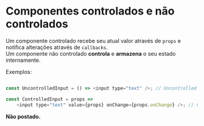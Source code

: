 # Componentes controlados e não controlados

Um componente controlado recebe seu atual valor através de `props` e notifica alterações através de `callbacks`.  
Um componente não controlado **controla** e **armazena** o seu estado internamente.    

Exemplos:

```js

const UncontrolledInput = () => <input type="text" />; // Uncontrolled

const ControlledInput = props => 
    <input type="text" value={props} onChange={props.onChange} />; // Controlled

```

**Não postado.**